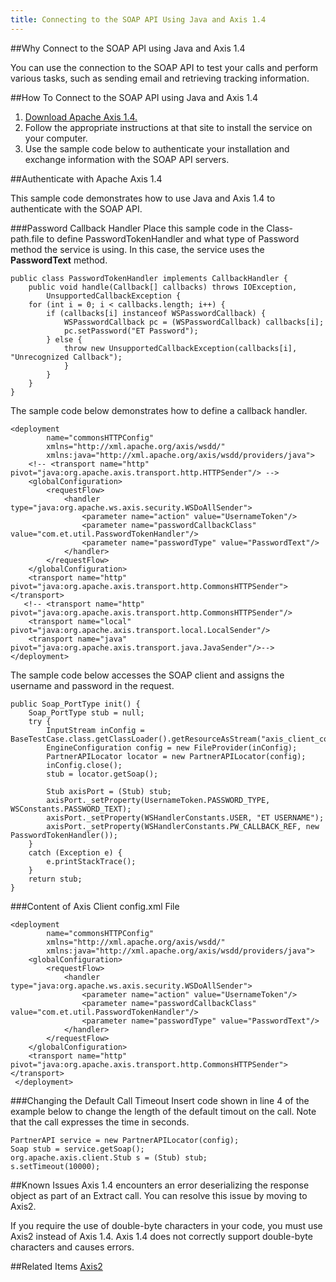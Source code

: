 ```yaml
---
title: Connecting to the SOAP API Using Java and Axis 1.4
---
```


##Why Connect to the SOAP API using Java and Axis 1.4
<p>You can use the connection to the SOAP API to test your calls and perform various tasks, such as sending email and retrieving tracking information.</p>

##How To Connect to the SOAP API using Java and Axis 1.4
1. [Download Apache Axis 1.4.](http://www.apache.org/dyn/closer.cgi/ws/axis/1_4/)
2. Follow the appropriate instructions at that site to install the service on your computer.
3. Use the sample code below to authenticate your installation and exchange information with the SOAP API servers.

##Authenticate with Apache Axis 1.4
<p>This sample code demonstrates how to use Java and Axis 1.4 to authenticate with the SOAP API.</p>

###Password Callback Handler
Place this sample code in the Class-path.file to define PasswordTokenHandler and what type of Password method the service is using. In this case, the service uses the <strong>PasswordText</strong> method.
```
public class PasswordTokenHandler implements CallbackHandler {
    public void handle(Callback[] callbacks) throws IOException,
        UnsupportedCallbackException {
    for (int i = 0; i < callbacks.length; i++) {
        if (callbacks[i] instanceof WSPasswordCallback) {
            WSPasswordCallback pc = (WSPasswordCallback) callbacks[i];
            pc.setPassword("ET Password");
        } else {
            throw new UnsupportedCallbackException(callbacks[i], "Unrecognized Callback");
            }
        }
    }
}
```
The sample code below demonstrates how to define a callback handler.
```
<deployment
        name="commonsHTTPConfig"
        xmlns="http://xml.apache.org/axis/wsdd/"
        xmlns:java="http://xml.apache.org/axis/wsdd/providers/java">
    <!-- <transport name="http" pivot="java:org.apache.axis.transport.http.HTTPSender"/> -->
    <globalConfiguration>
        <requestFlow>
            <handler type="java:org.apache.ws.axis.security.WSDoAllSender">
                <parameter name="action" value="UsernameToken"/>
                <parameter name="passwordCallbackClass" value="com.et.util.PasswordTokenHandler"/>
                <parameter name="passwordType" value="PasswordText"/>
            </handler>
        </requestFlow>
    </globalConfiguration>
    <transport name="http" pivot="java:org.apache.axis.transport.http.CommonsHTTPSender"></transport>
   <!-- <transport name="http" pivot="java:org.apache.axis.transport.http.CommonsHTTPSender"/>
    <transport name="local" pivot="java:org.apache.axis.transport.local.LocalSender"/>
    <transport name="java" pivot="java:org.apache.axis.transport.java.JavaSender"/>-->
</deployment>
```
The sample code below accesses the SOAP client and assigns the username and password in the request.
```
public Soap_PortType init() {
    Soap_PortType stub = null;
    try {
        InputStream inConfig = BaseTestCase.class.getClassLoader().getResourceAsStream("axis_client_config.xml");
        EngineConfiguration config = new FileProvider(inConfig);
        PartnerAPILocator locator = new PartnerAPILocator(config);
        inConfig.close();
        stub = locator.getSoap();

        Stub axisPort = (Stub) stub;
        axisPort._setProperty(UsernameToken.PASSWORD_TYPE, WSConstants.PASSWORD_TEXT);
        axisPort._setProperty(WSHandlerConstants.USER, "ET USERNAME");
        axisPort._setProperty(WSHandlerConstants.PW_CALLBACK_REF, new PasswordTokenHandler());            
    }
    catch (Exception e) {
        e.printStackTrace();
    }
    return stub;
}
```
###Content of Axis Client config.xml File
```
<deployment
        name="commonsHTTPConfig"
        xmlns="http://xml.apache.org/axis/wsdd/"
        xmlns:java="http://xml.apache.org/axis/wsdd/providers/java">
    <globalConfiguration>
        <requestFlow>
            <handler type="java:org.apache.ws.axis.security.WSDoAllSender">
                <parameter name="action" value="UsernameToken"/>
                <parameter name="passwordCallbackClass" value="com.et.util.PasswordTokenHandler"/>
                <parameter name="passwordType" value="PasswordText"/>
            </handler>
        </requestFlow>
    </globalConfiguration>
    <transport name="http" pivot="java:org.apache.axis.transport.http.CommonsHTTPSender"></transport>
 </deployment>
```
###Changing the Default Call Timeout
Insert code shown in line 4 of the example below to change the length of the default timout on the call. Note that the call expresses the time in seconds.
```
PartnerAPI service = new PartnerAPILocator(config);
Soap stub = service.getSoap();                
org.apache.axis.client.Stub s = (Stub) stub;
s.setTimeout(10000);
```
##Known Issues
Axis 1.4 encounters an error deserializing the response object as part of an Extract call. You can resolve this issue by moving to Axis2.

If you require the use of double-byte characters in your code, you must use Axis2 instead of Axis 1.4. Axis 1.4 does not correctly support double-byte characters and causes errors.

##Related Items
[Axis2](connecting_to_the_api_using_java_and_axis2.htm)
